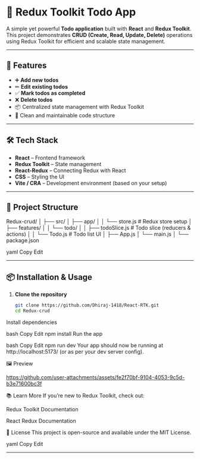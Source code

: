 # 📝 Redux Toolkit Todo App

A simple yet powerful **Todo application** built with **React** and **Redux Toolkit**.  
This project demonstrates **CRUD (Create, Read, Update, Delete)** operations using Redux Toolkit for efficient and scalable state management.

---

## 🚀 Features

- ➕ **Add new todos**
- ✏ **Edit existing todos**
- ✅ **Mark todos as completed**
- ❌ **Delete todos**
- 📦 Centralized state management with Redux Toolkit
- 🧹 Clean and maintainable code structure

---

## 🛠️ Tech Stack

- **React** – Frontend framework
- **Redux Toolkit** – State management
- **React-Redux** – Connecting Redux with React
- **CSS** – Styling the UI
- **Vite / CRA** – Development environment (based on your setup)

---

## 📂 Project Structure

Redux-crud/
│
├── src/
│ ├── app/
│ │ └── store.js # Redux store setup
│ ├── features/
│ │ └── todo/
│ │ ├── todoSlice.js # Todo slice (reducers & actions)
│ │ └── Todo.js # Todo list UI
│ ├── App.js
│ └── main.js
│
└── package.json

yaml
Copy
Edit

---

## 📦 Installation & Usage

1. **Clone the repository**
   ```bash
   git clone https://github.com/Dhiraj-1418/React-RTK.git
   cd Redux-crud
Install dependencies

bash
Copy
Edit
npm install
Run the app

bash
Copy
Edit
npm run dev
Your app should now be running at http://localhost:5173/ (or as per your dev server config).

🖼 Preview



https://github.com/user-attachments/assets/fe2f70bf-9104-4053-9c5d-b3e71600bc3f




📚 Learn More
If you’re new to Redux Toolkit, check out:

Redux Toolkit Documentation

React Redux Documentation

📜 License
This project is open-source and available under the MIT License.

yaml
Copy
Edit

---
